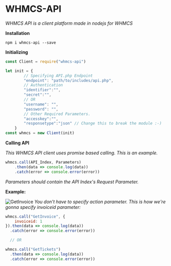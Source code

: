 # WHMCS-API
_WHMCS API is a client platform made in nodejs for WHMCS_

**Installation**
```
npm i whmcs-api --save
```

**Initializing**
```javascript
const Client = require("whmcs-api")

let init = {
        // Specifying API.php Endpoint
        "endpoint": "path/to/includes/api.php",
        // Authentication
        "identifier":"",
        "secret":"",
        // OR
        "username": "",
        "password": "",
        // Other Required Parameters.
        "accesskey":"",
        "responsetype":"json" // Change this to break the module :-)
    }
const whmcs = new Client(init)
```

**Calling API**

*This WHMCS API client uses promise based calling. This is an example.*

```javascript
whmcs.call(API_Index, Parameters)
    .then(data => console.log(data))
    .catch(error => console.error(error))
```
*Parameters should contain the API Index's Request Parameter.*

**Example:**

![GetInvoice](https://i.imgur.com/l3nIqZq.png)
*You don't have to specify action parameter. This is how we're gonna specify invoiceid parameter:*
```javascript
whmcs.call("GetInvoice", {
    invoiceid: 1
}).then(data => console.log(data))
  .catch(error => console.error(error))

  // OR

whmcs.call("GetTickets")
  .then(data => console.log(data))
  .catch(error => console.error(error))
```
